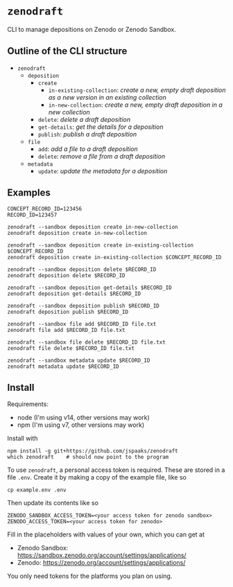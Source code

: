 # `zenodraft`

CLI to manage depositions on Zenodo or Zenodo Sandbox.

## Outline of the CLI structure

- `zenodraft`
    - `deposition`
        - `create`
            - `in-existing-collection`: _create a new, empty draft deposition as a new version in an existing collection_
            - `in-new-collection`: _create a new, empty draft deposition in a new collection_
        - `delete`: _delete a draft deposition_
        - `get-details`: _get the details for a deposition_
        - `publish`: _publish a draft deposition_
    - `file`
        - `add`: _add a file to a draft deposition_
        - `delete`: _remove a file from a draft deposition_
    - `metadata`
        - `update`: _update the metadata for a deposition_

## Examples

```
CONCEPT_RECORD_ID=123456
RECORD_ID=123457

zenodraft --sandbox deposition create in-new-collection
zenodraft deposition create in-new-collection

zenodraft --sandbox deposition create in-existing-collection $CONCEPT_RECORD_ID
zenodraft deposition create in-existing-collection $CONCEPT_RECORD_ID

zenodraft --sandbox deposition delete $RECORD_ID
zenodraft deposition delete $RECORD_ID

zenodraft --sandbox deposition get-details $RECORD_ID
zenodraft deposition get-details $RECORD_ID

zenodraft --sandbox deposition publish $RECORD_ID
zenodraft deposition publish $RECORD_ID

zenodraft --sandbox file add $RECORD_ID file.txt
zenodraft file add $RECORD_ID file.txt

zenodraft --sandbox file delete $RECORD_ID file.txt
zenodraft file delete $RECORD_ID file.txt

zenodraft --sandbox metadata update $RECORD_ID
zenodraft metadata update $RECORD_ID
```

## Install

Requirements:

- node (I'm using v14, other versions may work)
- npm (I'm using v7, other versions may work)

Install with

```shell
npm install -g git+https://github.com/jspaaks/zenodraft
which zenodraft    # should now point to the program
```

To use `zenodraft`, a personal access token is required. These are stored in a file `.env`. Create it by making
a copy of the example file, like so

```shell
cp example.env .env
```

Then update its contents like so

```text
ZENODO_SANDBOX_ACCESS_TOKEN=<your access token for zenodo sandbox>
ZENODO_ACCESS_TOKEN=<your access token for zenodo>
```

Fill in the placeholders with values of your own, which you can get at

- Zenodo Sandbox: https://sandbox.zenodo.org/account/settings/applications/
- Zenodo: https://zenodo.org/account/settings/applications/

You only need tokens for the platforms you plan on using.

